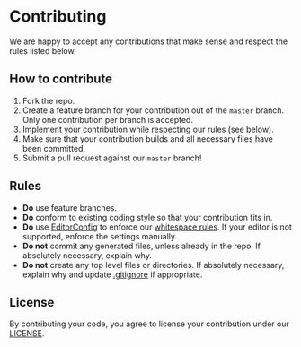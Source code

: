 # Contributing

We are happy to accept any contributions that make sense and respect the rules listed below.

## How to contribute

1. Fork the repo.
2. Create a feature branch for your contribution out of the `master` branch. Only one contribution per branch is accepted.
3. Implement your contribution while respecting our rules (see below).
4. Make sure that your contribution builds and all necessary files have been committed.
5. Submit a pull request against our `master` branch!

## Rules

* **Do** use feature branches.
* **Do** conform to existing coding style so that your contribution fits in.
* **Do** use [EditorConfig](http://editorconfig.org/) to enforce our [whitespace rules](.editorconfig). If your editor is not supported, enforce the settings manually.
* **Do not** commit any generated files, unless already in the repo. If absolutely necessary, explain why.
* **Do not** create any top level files or directories. If absolutely necessary, explain why and update [.gitignore](.gitignore) if appropriate.

## License

By contributing your code, you agree to license your contribution under our [LICENSE](LICENSE).
